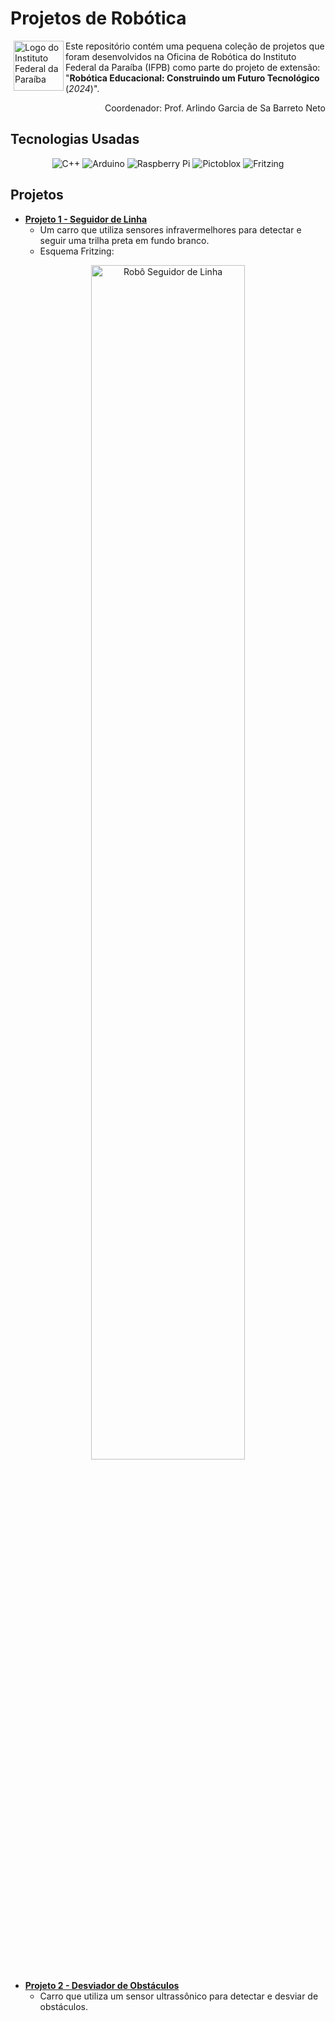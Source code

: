 # Projetos de Robótica

<img alt="Logo do Instituto Federal da Paraíba" width="80px" src="https://www.ifpb.edu.br/en/imagens/logotipos/ifpb.png" align="left" style="margin-left: 5px;" />

Este repositório contém uma pequena coleção de projetos que foram desenvolvidos na Oficina de Robótica do Instituto Federal da Paraíba (IFPB) como parte do projeto de extensão: "**Robótica Educacional: Construindo um Futuro Tecnológico** (*2024*)".

<p align="right">Coordenador: Prof. Arlindo Garcia de Sa Barreto Neto</p>

## Tecnologias Usadas

<div align="center">


![C++](https://img.shields.io/badge/c++-%2300599C?style=for-the-badge&logo=c%2B%2B&logoColor=white)
![Arduino](https://img.shields.io/badge/Arduino-%2300979D?style=for-the-badge&logo=arduino&logoColor=white)
![Raspberry Pi](https://img.shields.io/badge/RaspberryPi-%23C51A4A?style=for-the-badge&logo=raspberry-pi&logoColor=white)
![Pictoblox](https://img.shields.io/badge/Pictoblox-%234288B4?style=for-the-badge&logoColor=white)
![Fritzing](https://img.shields.io/badge/Fritzing-%23D00000?style=for-the-badge&logoColor=white)

</div>

## Projetos

- **[Projeto 1 - Seguidor de Linha](./seguidor-de-linha/)**
  - Um carro que utiliza sensores infravermelhores para detectar e seguir uma trilha preta em fundo branco.
  - Esquema Fritzing:
<div align="center">
  <img src="https://github.com/user-attachments/assets/ff68bdae-6391-4572-a220-1d344ad16a25" alt="Robô Seguidor de Linha" width="70%" height="70%" />
</div>

- **[Projeto 2 - Desviador de Obstáculos](./desviador-de-obstaculos/)**
  - Carro que utiliza um sensor ultrassônico para detectar e desviar de obstáculos.

